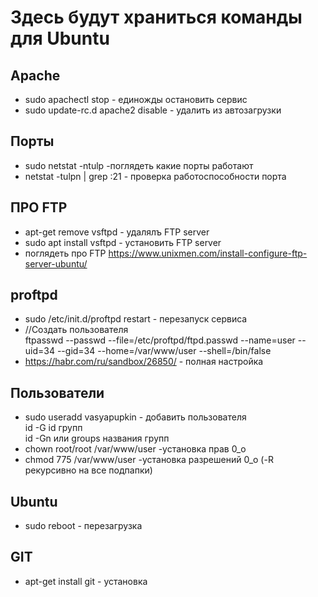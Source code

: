 Здесь будут храниться команды для Ubuntu
=

Apache
-
* sudo apachectl stop - единожды остановить сервис 
* sudo update-rc.d apache2 disable - удалить из автозагрузки


Порты
-
* sudo netstat -ntulp -поглядеть какие порты работают
* netstat -tulpn | grep :21 - проверка работоспособности порта



ПРО FTP
-
* apt-get remove vsftpd - удалялъ FTP server
* sudo apt install vsftpd - установить FTP server
* поглядеть про FTP https://www.unixmen.com/install-configure-ftp-server-ubuntu/


proftpd
-
* sudo /etc/init.d/proftpd restart - перезапуск сервиса
* //Создать пользователя  
ftpasswd --passwd --file=/etc/proftpd/ftpd.passwd --name=user --uid=34 --gid=34 --home=/var/www/user --shell=/bin/false
* https://habr.com/ru/sandbox/26850/ - полная настройка


Пользователи
-
* sudo useradd vasyapupkin - добавить пользователя  
id -G   id групп  
id -Gn или groups названия групп
* chown root/root /var/www/user   -установка прав 0_о
* chmod 775 /var/www/user   -установка разрешений 0_о (-R рекурсивно на все подпапки)


Ubuntu
-
* sudo reboot - перезагрузка

GIT
-
* apt-get install git - установка

